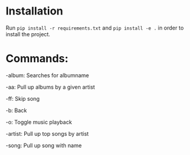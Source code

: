 # Installation

Run ```pip install -r requirements.txt``` and ```pip install -e .``` in order to install the project.

# Commands: 
-album: Searches for albumname

-aa: Pull up albums by a given artist

-ff: Skip song

-b: Back

-o: Toggle music playback

-artist: Pull up top songs by artist

-song: Pull up song with name
